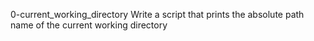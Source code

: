 0-current_working_directory
Write a script that prints the absolute path name of the current working directory
